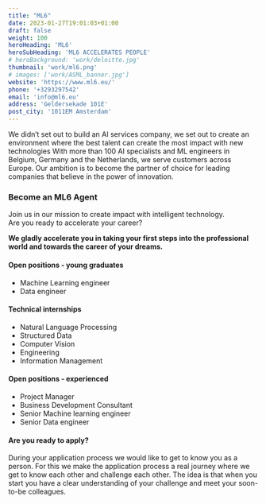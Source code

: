 ```yaml
---
title: "ML6"
date: 2023-01-27T19:01:03+01:00
draft: false
weight: 100
heroHeading: 'ML6'
heroSubHeading: 'ML6 ACCELERATES PEOPLE'
# heroBackground: 'work/deloitte.jpg'
thumbnail: 'work/ml6.png'
# images: ['work/ASML_banner.jpg']
website: 'https://www.ml6.eu/'
phone: '+3293297542'
email: 'info@ml6.eu'
address: 'Geldersekade 101E'
post_city: '1011EM Amsterdam'
---
```


We didn’t set out to build an AI services company, we set out to create an environment where the best talent can create the most impact with new technologies
With more than 100 AI specialists and ML engineers in Belgium, Germany and the Netherlands, we serve customers across Europe. Our ambition is to become the partner of choice for leading companies that believe in the power of innovation.

### Become an ML6 Agent
Join us in our mission to create impact with intelligent technology.\
Are you ready to accelerate your career?

**We gladly accelerate you in taking your first steps into the professional world and towards the career of your dreams.**

#### Open positions - young graduates
- Machine Learning engineer
- Data engineer
#### Technical internships
- Natural Language Processing
- Structured Data
- Computer Vision
- Engineering
- Information Management
#### Open positions - experienced
- Project Manager
- Business Development Consultant
- Senior Machine learning engineer
- Senior Data engineer

#### Are you ready to apply?
During your application process we would like to get to know you as a person.
For this we make the application process a real journey where we get to know each other and challenge each other. The idea is that when you start you have a clear understanding of your challenge and meet your soon-to-be colleagues.